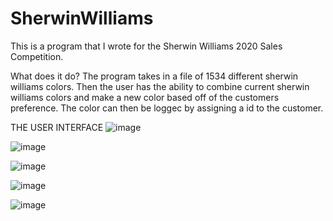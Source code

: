 # SherwinWilliams

This is a program that I wrote for the Sherwin Williams 2020 Sales Competition. 

What does it do?
The program takes in a file of 1534 different sherwin williams colors. Then the user has the ability to combine current sherwin williams colors and make a new color based off of the customers preference. The color can then be loggec by assigning a id to the customer. 

THE USER INTERFACE
![image](https://user-images.githubusercontent.com/61753398/77812066-463b5700-7075-11ea-8f5d-334b38c6df3d.png)
 
![image](https://user-images.githubusercontent.com/61753398/77812032-f492cc80-7074-11ea-82c1-dc98e0078d63.png)

![image](https://user-images.githubusercontent.com/61753398/77865747-f3d97200-71fd-11ea-8060-52cb28a95797.png)

![image](https://user-images.githubusercontent.com/61753398/77865754-f89e2600-71fd-11ea-9fa8-e3591ce90c65.png)

![image](https://user-images.githubusercontent.com/61753398/77812060-40457600-7075-11ea-8b92-b2a5ba0962c9.png)


